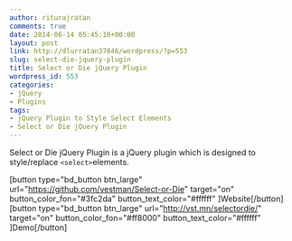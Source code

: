 ```yaml
---
author: riturajratan
comments: true
date: 2014-06-14 05:45:10+00:00
layout: post
link: http://dlurratan37846/wordpress/?p=553
slug: select-die-jquery-plugin
title: Select or Die jQuery Plugin
wordpress_id: 553
categories:
- jQuery
- Plugins
tags:
- jQuery Plugin to Style Select Elements
- Select or Die jQuery Plugin
---
```


Select or Die jQuery Plugin is a jQuery plugin which is designed to style/replace `<select>`elements.

[button type="bd_button btn_large" url="https://github.com/vestman/Select-or-Die" target="on" button_color_fon="#3fc2da" button_text_color="#ffffff" ]Website[/button]  [button type="bd_button btn_large" url="http://vst.mn/selectordie/" target="on" button_color_fon="#ff8000" button_text_color="#ffffff" ]Demo[/button]
